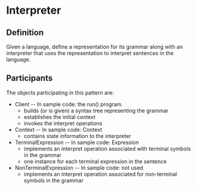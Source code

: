 # Interpreter
## Definition
Given a language, define a representation for its grammar along with an interpreter that uses the representation to interpret sentences in the language.

## Participants
The objects participating in this pattern are:

- Client -- In sample code: the run() program.
    - builds (or is given) a syntax tree representing the grammar
    - establishes the initial context
    - invokes the interpret operations
- Context -- In sample code: Context
    - contains state information to the interpreter
- TerminalExpression -- In sample code: Expression
    - implements an interpret operation associated with terminal symbols in the grammar
    - one instance for each terminal expression in the sentence
- NonTerminalExpression -- In sample code: not used
    - implements an interpret operation associated for non-terminal symbols in the grammar